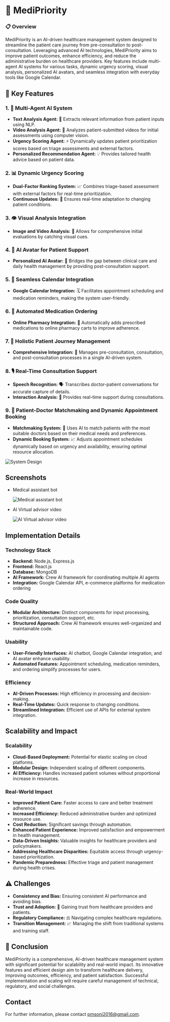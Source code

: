 # 🏥 MediPriority

### 📋 Overview

MediPriority is an AI-driven healthcare management system designed to streamline the patient care journey from pre-consultation to post-consultation. Leveraging advanced AI technologies, MediPriority aims to improve patient outcomes, enhance efficiency, and reduce the administrative burden on healthcare providers. Key features include multi-agent AI systems for various tasks, dynamic urgency scoring, visual analysis, personalized AI avatars, and seamless integration with everyday tools like Google Calendar.

## 🌟 Key Features

### 1. 🤖 Multi-Agent AI System

- **Text Analysis Agent:** 📝 Extracts relevant information from patient inputs using NLP.
- **Video Analysis Agent:** 🎥 Analyzes patient-submitted videos for initial assessments using computer vision.
- **Urgency Scoring Agent:** ⚡ Dynamically updates patient prioritization scores based on triage assessments and external factors.
- **Personalized Recommendation Agent:** 💡 Provides tailored health advice based on patient data.

### 2. 📊 Dynamic Urgency Scoring

- **Dual-Factor Ranking System:** 📈 Combines triage-based assessment with external factors for real-time prioritization.
- **Continuous Updates:** 🔄 Ensures real-time adaptation to changing patient conditions.

### 3. 👁️ Visual Analysis Integration

- **Image and Video Analysis:** 📸 Allows for comprehensive initial evaluations by catching visual cues.

### 4. 🤝 AI Avatar for Patient Support

- **Personalized AI Avatar:** 🤖 Bridges the gap between clinical care and daily health management by providing post-consultation support.

### 5. 📅 Seamless Calendar Integration

- **Google Calendar Integration:** 🗓️ Facilitates appointment scheduling and medication reminders, making the system user-friendly.

### 6. 💊 Automated Medication Ordering

- **Online Pharmacy Integration:** 🏪 Automatically adds prescribed medications to online pharmacy carts to improve adherence.

### 7. 🔄 Holistic Patient Journey Management

- **Comprehensive Integration:** 🎯 Manages pre-consultation, consultation, and post-consultation processes in a single AI-driven system.

### 8. 🎙️ Real-Time Consultation Support

- **Speech Recognition:** 🗣️ Transcribes doctor-patient conversations for accurate capture of details.
- **Interaction Analysis:** 💬 Provides real-time support during consultations.

### 9. 🤝 Patient-Doctor Matchmaking and Dynamic Appointment Booking

- **Matchmaking System:** 🤝 Uses AI to match patients with the most suitable doctors based on their medical needs and preferences.
- **Dynamic Booking System:** 📈 Adjusts appointment schedules dynamically based on urgency and availability, ensuring optimal resource allocation.

![System Design](assets/MediPriority.png)

## Screenshots

- Medical assistant bot

    ![Medical assistant bot](assets/screenshot1.png)

- AI Virtual advisor video

    ![AI Virtual advisor video](assets/screenshot2.png)

## Implementation Details

### Technology Stack

- **Backend:** Node.js, Express.js
- **Frontend:** React.js
- **Database:** MongoDB
- **AI Framework:** Crew AI framework for coordinating multiple AI agents
- **Integration:** Google Calendar API, e-commerce platforms for medication ordering

### Code Quality

- **Modular Architecture:** Distinct components for input processing, prioritization, consultation support, etc.
- **Structured Approach:** Crew AI framework ensures well-organized and maintainable code.

### Usability

- **User-Friendly Interfaces:** AI chatbot, Google Calendar integration, and AI avatar enhance usability.
- **Automated Features:** Appointment scheduling, medication reminders, and ordering simplify processes for users.

### Efficiency

- **AI-Driven Processes:** High efficiency in processing and decision-making.
- **Real-Time Updates:** Quick response to changing conditions.
- **Streamlined Integration:** Efficient use of APIs for external system integration.

## Scalability and Impact

### Scalability

- **Cloud-Based Deployment:** Potential for elastic scaling on cloud platforms.
- **Modular Design:** Independent scaling of different components.
- **AI Efficiency:** Handles increased patient volumes without proportional increase in resources.

### Real-World Impact

- **Improved Patient Care:** Faster access to care and better treatment adherence.
- **Increased Efficiency:** Reduced administrative burden and optimized resource use.
- **Cost Reduction:** Significant savings through automation.
- **Enhanced Patient Experience:** Improved satisfaction and empowerment in health management.
- **Data-Driven Insights:** Valuable insights for healthcare providers and policymakers.
- **Addressing Healthcare Disparities:** Equitable access through urgency-based prioritization.
- **Pandemic Preparedness:** Effective triage and patient management during health crises.

## ⚠️ Challenges

- **Consistency and Bias:** Ensuring consistent AI performance and avoiding bias.
- **Trust and Adoption:** 🤝 Gaining trust from healthcare providers and patients.
- **Regulatory Compliance:** ⚖️ Navigating complex healthcare regulations.
- **Transition Management:** 📈 Managing the shift from traditional systems and training staff.

## 🎯 Conclusion

MediPriority is a comprehensive, AI-driven healthcare management system with significant potential for scalability and real-world impact. Its innovative features and efficient design aim to transform healthcare delivery, improving outcomes, efficiency, and patient satisfaction. Successful implementation and scaling will require careful management of technical, regulatory, and social challenges.

## Contact

For further information, please contact pmsoni2016@gmail.com.
